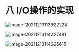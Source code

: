 # 八 I/O操作的实现

![image-20211213113922224](https://screen-shot.obs.cn-north-4.myhuaweicloud.com/image-20211213113922224.png)

![image-20211213114227481](https://screen-shot.obs.cn-north-4.myhuaweicloud.com/image-20211213114227481.png)

![image-20211213114625615](https://screen-shot.obs.cn-north-4.myhuaweicloud.com/image-20211213114625615.png)

